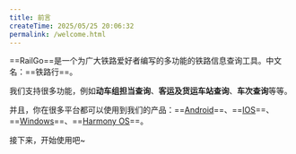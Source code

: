 ```yaml
---
title: 前言
createTime: 2025/05/25 20:06:32
permalink: /welcome.html
---
```


==RailGo==是一个为广大铁路爱好者编写的多功能的铁路信息查询工具。中文名：==铁路行==。

我们支持很多功能，例如**动车组担当查询**、**客运及货运车站查询**、**车次查询**等等。

并且，你在很多平台都可以使用到我们的产品：==[Android](../android)==、==[IOS](../ios)==、==[Windows](../windows)==、==[Harmony OS](../harmony)==。

接下来，开始使用吧~
